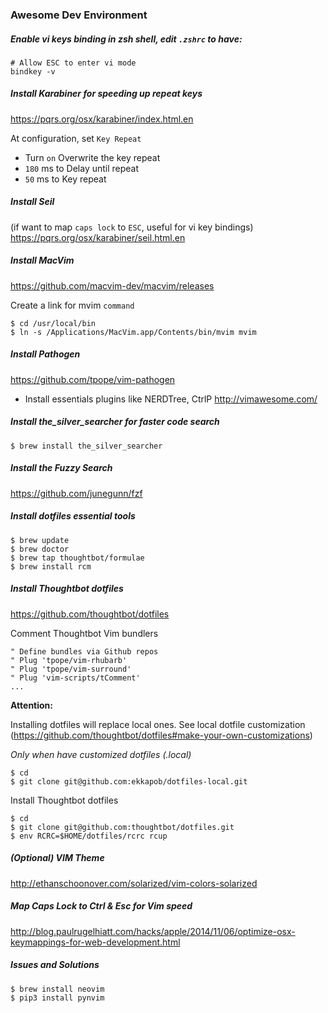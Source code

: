 ### Awesome Dev Environment

##### Enable vi keys binding in zsh shell, edit `.zshrc` to have:
```
# Allow ESC to enter vi mode 
bindkey -v
```

##### Install Karabiner for speeding up repeat keys
https://pqrs.org/osx/karabiner/index.html.en

At configuration, set `Key Repeat`
- Turn `on` Overwrite the key repeat
- `180` ms to Delay until repeat
- `50` ms to Key repeat 

##### Install Seil
(if want to map `caps lock` to `ESC`, useful for vi key bindings) 
https://pqrs.org/osx/karabiner/seil.html.en

##### Install MacVim
https://github.com/macvim-dev/macvim/releases

Create a link for mvim `command`
```
$ cd /usr/local/bin
$ ln -s /Applications/MacVim.app/Contents/bin/mvim mvim
```

##### Install Pathogen
https://github.com/tpope/vim-pathogen

- Install essentials plugins like NERDTree, CtrlP
http://vimawesome.com/

##### Install the_silver_searcher for faster code search
```
$ brew install the_silver_searcher
```

##### Install the Fuzzy Search
https://github.com/junegunn/fzf

##### Install dotfiles essential tools
````
$ brew update
$ brew doctor
$ brew tap thoughtbot/formulae
$ brew install rcm
````
##### Install Thoughtbot dotfiles
https://github.com/thoughtbot/dotfiles

Comment Thoughtbot Vim bundlers
```
" Define bundles via Github repos
" Plug 'tpope/vim-rhubarb'
" Plug 'tpope/vim-surround'
" Plug 'vim-scripts/tComment'
...
```

**Attention:**

Installing dotfiles will replace local ones.
See local dotfile customization
(https://github.com/thoughtbot/dotfiles#make-your-own-customizations) 

_Only when have customized dotfiles (.local)_
```
$ cd
$ git clone git@github.com:ekkapob/dotfiles-local.git
```

Install Thoughtbot dotfiles
````
$ cd
$ git clone git@github.com:thoughtbot/dotfiles.git
$ env RCRC=$HOME/dotfiles/rcrc rcup
````

##### (Optional) VIM Theme
http://ethanschoonover.com/solarized/vim-colors-solarized
##### Map Caps Lock to Ctrl & Esc for Vim speed
http://blog.paulrugelhiatt.com/hacks/apple/2014/11/06/optimize-osx-keymappings-for-web-development.html

##### Issues and Solutions
```
$ brew install neovim
$ pip3 install pynvim
```
